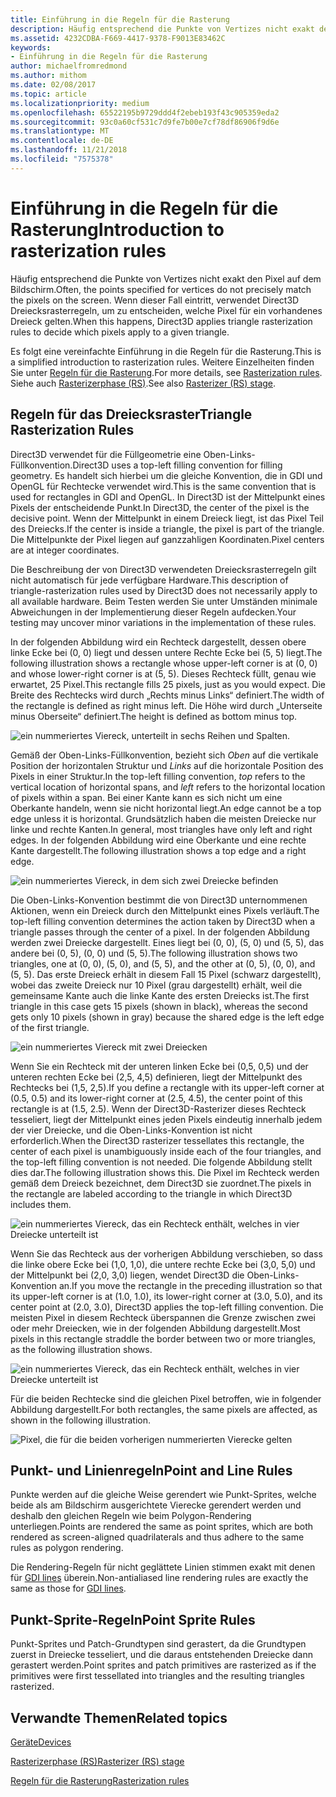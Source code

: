 ```yaml
---
title: Einführung in die Regeln für die Rasterung
description: Häufig entsprechend die Punkte von Vertizes nicht exakt den Pixel auf dem Bildschirm. Wenn dieser Fall eintritt, verwendet Direct3D Dreiecksrasterregeln, um zu entscheiden, welche Pixel für ein vorhandenes Dreieck gelten.
ms.assetid: 4232CDBA-F669-4417-9378-F9013E83462C
keywords:
- Einführung in die Regeln für die Rasterung
author: michaelfromredmond
ms.author: mithom
ms.date: 02/08/2017
ms.topic: article
ms.localizationpriority: medium
ms.openlocfilehash: 65522195b9729ddd4f2ebeb193f43c905359eda2
ms.sourcegitcommit: 93c0a60cf531c7d9fe7b00e7cf78df86906f9d6e
ms.translationtype: MT
ms.contentlocale: de-DE
ms.lasthandoff: 11/21/2018
ms.locfileid: "7575378"
---
```

# <a name="introduction-to-rasterization-rules"></a><span data-ttu-id="e46b8-105">Einführung in die Regeln für die Rasterung</span><span class="sxs-lookup"><span data-stu-id="e46b8-105">Introduction to rasterization rules</span></span>


<span data-ttu-id="e46b8-106">Häufig entsprechend die Punkte von Vertizes nicht exakt den Pixel auf dem Bildschirm.</span><span class="sxs-lookup"><span data-stu-id="e46b8-106">Often, the points specified for vertices do not precisely match the pixels on the screen.</span></span> <span data-ttu-id="e46b8-107">Wenn dieser Fall eintritt, verwendet Direct3D Dreiecksrasterregeln, um zu entscheiden, welche Pixel für ein vorhandenes Dreieck gelten.</span><span class="sxs-lookup"><span data-stu-id="e46b8-107">When this happens, Direct3D applies triangle rasterization rules to decide which pixels apply to a given triangle.</span></span>

<span data-ttu-id="e46b8-108">Es folgt eine vereinfachte Einführung in die Regeln für die Rasterung.</span><span class="sxs-lookup"><span data-stu-id="e46b8-108">This is a simplified introduction to rasterization rules.</span></span> <span data-ttu-id="e46b8-109">Weitere Einzelheiten finden Sie unter [Regeln für die Rasterung](rasterization-rules.md).</span><span class="sxs-lookup"><span data-stu-id="e46b8-109">For more details, see [Rasterization rules](rasterization-rules.md).</span></span> <span data-ttu-id="e46b8-110">Siehe auch [Rasterizerphase (RS)](rasterizer-stage--rs-.md).</span><span class="sxs-lookup"><span data-stu-id="e46b8-110">See also [Rasterizer (RS) stage](rasterizer-stage--rs-.md).</span></span>

## <a name="span-idtrianglerasterizationrulesspanspan-idtrianglerasterizationrulesspanspan-idtrianglerasterizationrulesspantriangle-rasterization-rules"></a><span data-ttu-id="e46b8-111"><span id="Triangle_Rasterization_Rules"></span><span id="triangle_rasterization_rules"></span><span id="TRIANGLE_RASTERIZATION_RULES"></span>Regeln für das Dreiecksraster</span><span class="sxs-lookup"><span data-stu-id="e46b8-111"><span id="Triangle_Rasterization_Rules"></span><span id="triangle_rasterization_rules"></span><span id="TRIANGLE_RASTERIZATION_RULES"></span>Triangle Rasterization Rules</span></span>


<span data-ttu-id="e46b8-112">Direct3D verwendet für die Füllgeometrie eine Oben-Links-Füllkonvention.</span><span class="sxs-lookup"><span data-stu-id="e46b8-112">Direct3D uses a top-left filling convention for filling geometry.</span></span> <span data-ttu-id="e46b8-113">Es handelt sich hierbei um die gleiche Konvention, die in GDI und OpenGL für Rechtecke verwendet wird.</span><span class="sxs-lookup"><span data-stu-id="e46b8-113">This is the same convention that is used for rectangles in GDI and OpenGL.</span></span> <span data-ttu-id="e46b8-114">In Direct3D ist der Mittelpunkt eines Pixels der entscheidende Punkt.</span><span class="sxs-lookup"><span data-stu-id="e46b8-114">In Direct3D, the center of the pixel is the decisive point.</span></span> <span data-ttu-id="e46b8-115">Wenn der Mittelpunkt in einem Dreieck liegt, ist das Pixel Teil des Dreiecks.</span><span class="sxs-lookup"><span data-stu-id="e46b8-115">If the center is inside a triangle, the pixel is part of the triangle.</span></span> <span data-ttu-id="e46b8-116">Die Mittelpunkte der Pixel liegen auf ganzzahligen Koordinaten.</span><span class="sxs-lookup"><span data-stu-id="e46b8-116">Pixel centers are at integer coordinates.</span></span>

<span data-ttu-id="e46b8-117">Die Beschreibung der von Direct3D verwendeten Dreiecksrasterregeln gilt nicht automatisch für jede verfügbare Hardware.</span><span class="sxs-lookup"><span data-stu-id="e46b8-117">This description of triangle-rasterization rules used by Direct3D does not necessarily apply to all available hardware.</span></span> <span data-ttu-id="e46b8-118">Beim Testen werden Sie unter Umständen minimale Abweichungen in der Implementierung dieser Regeln aufdecken.</span><span class="sxs-lookup"><span data-stu-id="e46b8-118">Your testing may uncover minor variations in the implementation of these rules.</span></span>

<span data-ttu-id="e46b8-119">In der folgenden Abbildung wird ein Rechteck dargestellt, dessen obere linke Ecke bei (0, 0) liegt und dessen untere Rechte Ecke bei (5, 5) liegt.</span><span class="sxs-lookup"><span data-stu-id="e46b8-119">The following illustration shows a rectangle whose upper-left corner is at (0, 0) and whose lower-right corner is at (5, 5).</span></span> <span data-ttu-id="e46b8-120">Dieses Rechteck füllt, genau wie erwartet, 25 Pixel.</span><span class="sxs-lookup"><span data-stu-id="e46b8-120">This rectangle fills 25 pixels, just as you would expect.</span></span> <span data-ttu-id="e46b8-121">Die Breite des Rechtecks wird durch „Rechts minus Links“ definiert.</span><span class="sxs-lookup"><span data-stu-id="e46b8-121">The width of the rectangle is defined as right minus left.</span></span> <span data-ttu-id="e46b8-122">Die Höhe wird durch „Unterseite minus Oberseite“ definiert.</span><span class="sxs-lookup"><span data-stu-id="e46b8-122">The height is defined as bottom minus top.</span></span>

![ein nummeriertes Viereck, unterteilt in sechs Reihen und Spalten.](images/pixmap.png)

<span data-ttu-id="e46b8-124">Gemäß der Oben-Links-Füllkonvention, bezieht sich *Oben* auf die vertikale Position der horizontalen Struktur und *Links* auf die horizontale Position des Pixels in einer Struktur.</span><span class="sxs-lookup"><span data-stu-id="e46b8-124">In the top-left filling convention, *top* refers to the vertical location of horizontal spans, and *left* refers to the horizontal location of pixels within a span.</span></span> <span data-ttu-id="e46b8-125">Bei einer Kante kann es sich nicht um eine Oberkante handeln, wenn sie nicht horizontal liegt.</span><span class="sxs-lookup"><span data-stu-id="e46b8-125">An edge cannot be a top edge unless it is horizontal.</span></span> <span data-ttu-id="e46b8-126">Grundsätzlich haben die meisten Dreiecke nur linke und rechte Kanten.</span><span class="sxs-lookup"><span data-stu-id="e46b8-126">In general, most triangles have only left and right edges.</span></span> <span data-ttu-id="e46b8-127">In der folgenden Abbildung wird eine Oberkante und eine rechte Kante dargestellt.</span><span class="sxs-lookup"><span data-stu-id="e46b8-127">The following illustration shows a top edge and a right edge.</span></span>

![ein nummeriertes Viereck, in dem sich zwei Dreiecke befinden](images/triedge.png)

<span data-ttu-id="e46b8-129">Die Oben-Links-Konvention bestimmt die von Direct3D unternommenen Aktionen, wenn ein Dreieck durch den Mittelpunkt eines Pixels verläuft.</span><span class="sxs-lookup"><span data-stu-id="e46b8-129">The top-left filling convention determines the action taken by Direct3D when a triangle passes through the center of a pixel.</span></span> <span data-ttu-id="e46b8-130">In der folgenden Abbildung werden zwei Dreiecke dargestellt. Eines liegt bei (0, 0), (5, 0) und (5, 5), das andere bei (0, 5), (0, 0) und (5, 5).</span><span class="sxs-lookup"><span data-stu-id="e46b8-130">The following illustration shows two triangles, one at (0, 0), (5, 0), and (5, 5), and the other at (0, 5), (0, 0), and (5, 5).</span></span> <span data-ttu-id="e46b8-131">Das erste Dreieck erhält in diesem Fall 15 Pixel (schwarz dargestellt), wobei das zweite Dreieck nur 10 Pixel (grau dargestellt) erhält, weil die gemeinsame Kante auch die linke Kante des ersten Dreiecks ist.</span><span class="sxs-lookup"><span data-stu-id="e46b8-131">The first triangle in this case gets 15 pixels (shown in black), whereas the second gets only 10 pixels (shown in gray) because the shared edge is the left edge of the first triangle.</span></span>

![ein nummeriertes Viereck mit zwei Dreiecken](images/twotris.png)

<span data-ttu-id="e46b8-133">Wenn Sie ein Rechteck mit der unteren linken Ecke bei (0,5, 0,5) und der unteren rechten Ecke bei (2,5, 4,5) definieren, liegt der Mittelpunkt des Rechtecks bei (1,5, 2,5).</span><span class="sxs-lookup"><span data-stu-id="e46b8-133">If you define a rectangle with its upper-left corner at (0.5, 0.5) and its lower-right corner at (2.5, 4.5), the center point of this rectangle is at (1.5, 2.5).</span></span> <span data-ttu-id="e46b8-134">Wenn der Direct3D-Rasterizer dieses Rechteck tesseliert, liegt der Mittelpunkt eines jeden Pixels eindeutig innerhalb jedem der vier Dreiecke, und die Oben-Links-Konvention ist nicht erforderlich.</span><span class="sxs-lookup"><span data-stu-id="e46b8-134">When the Direct3D rasterizer tessellates this rectangle, the center of each pixel is unambiguously inside each of the four triangles, and the top-left filling convention is not needed.</span></span> <span data-ttu-id="e46b8-135">Die folgende Abbildung stellt dies dar.</span><span class="sxs-lookup"><span data-stu-id="e46b8-135">The following illustration shows this.</span></span> <span data-ttu-id="e46b8-136">Die Pixel im Rechteck werden gemäß dem Dreieck bezeichnet, dem Direct3D sie zuordnet.</span><span class="sxs-lookup"><span data-stu-id="e46b8-136">The pixels in the rectangle are labeled according to the triangle in which Direct3D includes them.</span></span>

![ein nummeriertes Viereck, das ein Rechteck enthält, welches in vier Dreiecke unterteilt ist](images/noambig.png)

<span data-ttu-id="e46b8-138">Wenn Sie das Rechteck aus der vorherigen Abbildung verschieben, so dass die linke obere Ecke bei (1,0, 1,0), die untere rechte Ecke bei (3,0, 5,0) und der Mittelpunkt bei (2,0, 3,0) liegen, wendet Direct3D die Oben-Links-Konvention an.</span><span class="sxs-lookup"><span data-stu-id="e46b8-138">If you move the rectangle in the preceding illustration so that its upper-left corner is at (1.0, 1.0), its lower-right corner at (3.0, 5.0), and its center point at (2.0, 3.0), Direct3D applies the top-left filling convention.</span></span> <span data-ttu-id="e46b8-139">Die meisten Pixel in diesem Rechteck überspannen die Grenze zwischen zwei oder mehr Dreiecken, wie in der folgenden Abbildung dargestellt.</span><span class="sxs-lookup"><span data-stu-id="e46b8-139">Most pixels in this rectangle straddle the border between two or more triangles, as the following illustration shows.</span></span>

![ein nummeriertes Viereck, das ein Rechteck enthält, welches in vier Dreiecke unterteilt ist](images/fillrule.png)

<span data-ttu-id="e46b8-141">Für die beiden Rechtecke sind die gleichen Pixel betroffen, wie in folgender Abbildung dargestellt.</span><span class="sxs-lookup"><span data-stu-id="e46b8-141">For both rectangles, the same pixels are affected, as shown in the following illustration.</span></span>

![Pixel, die für die beiden vorherigen nummerierten Vierecke gelten](images/samepix.png)

## <a name="span-idpointandlinerulesspanspan-idpointandlinerulesspanspan-idpointandlinerulesspanpoint-and-line-rules"></a><span data-ttu-id="e46b8-143"><span id="Point_and_Line_Rules"></span><span id="point_and_line_rules"></span><span id="POINT_AND_LINE_RULES"></span>Punkt- und Linienregeln</span><span class="sxs-lookup"><span data-stu-id="e46b8-143"><span id="Point_and_Line_Rules"></span><span id="point_and_line_rules"></span><span id="POINT_AND_LINE_RULES"></span>Point and Line Rules</span></span>


<span data-ttu-id="e46b8-144">Punkte werden auf die gleiche Weise gerendert wie Punkt-Sprites, welche beide als am Bildschirm ausgerichtete Vierecke gerendert werden und deshalb den gleichen Regeln wie beim Polygon-Rendering unterliegen.</span><span class="sxs-lookup"><span data-stu-id="e46b8-144">Points are rendered the same as point sprites, which are both rendered as screen-aligned quadrilaterals and thus adhere to the same rules as polygon rendering.</span></span>

<span data-ttu-id="e46b8-145">Die Rendering-Regeln für nicht geglättete Linien stimmen exakt mit denen für [GDI lines](https://msdn.microsoft.com/library/windows/desktop/dd145027) überein.</span><span class="sxs-lookup"><span data-stu-id="e46b8-145">Non-antialiased line rendering rules are exactly the same as those for [GDI lines](https://msdn.microsoft.com/library/windows/desktop/dd145027).</span></span>

## <a name="span-idpointspriterulesspanspan-idpointspriterulesspanspan-idpointspriterulesspanpoint-sprite-rules"></a><span data-ttu-id="e46b8-146"><span id="Point_Sprite_Rules"></span><span id="point_sprite_rules"></span><span id="POINT_SPRITE_RULES"></span>Punkt-Sprite-Regeln</span><span class="sxs-lookup"><span data-stu-id="e46b8-146"><span id="Point_Sprite_Rules"></span><span id="point_sprite_rules"></span><span id="POINT_SPRITE_RULES"></span>Point Sprite Rules</span></span>


<span data-ttu-id="e46b8-147">Punkt-Sprites und Patch-Grundtypen sind gerastert, da die Grundtypen zuerst in Dreiecke tesseliert, und die daraus entstehenden Dreiecke dann gerastert werden.</span><span class="sxs-lookup"><span data-stu-id="e46b8-147">Point sprites and patch primitives are rasterized as if the primitives were first tessellated into triangles and the resulting triangles rasterized.</span></span>

## <a name="span-idrelated-topicsspanrelated-topics"></a><span data-ttu-id="e46b8-148"><span id="related-topics"></span>Verwandte Themen</span><span class="sxs-lookup"><span data-stu-id="e46b8-148"><span id="related-topics"></span>Related topics</span></span>


[<span data-ttu-id="e46b8-149">Geräte</span><span class="sxs-lookup"><span data-stu-id="e46b8-149">Devices</span></span>](devices.md)

[<span data-ttu-id="e46b8-150">Rasterizerphase (RS)</span><span class="sxs-lookup"><span data-stu-id="e46b8-150">Rasterizer (RS) stage</span></span>](rasterizer-stage--rs-.md)

[<span data-ttu-id="e46b8-151">Regeln für die Rasterung</span><span class="sxs-lookup"><span data-stu-id="e46b8-151">Rasterization rules</span></span>](rasterization-rules.md)

 

 




